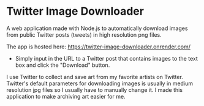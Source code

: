 # Twitter Image Downloader
A web application made with Node.js to automatically download images from public Twitter posts (tweets) in high resolution png files.

The app is hosted here: https://twitter-image-downloader.onrender.com/
* Simply input in the URL to a Twitter post that contains images to the text box and click the "Download" button.

I use Twitter to collect and save art from my favorite artists on Twitter. Twitter's default parameters for downloading images is usually in medium resolution jpg files so I usually have to manually change it. I made this application to make archiving art easier for me.
